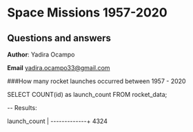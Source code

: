 # Space Missions 1957-2020
## Questions and answers

**Author**: Yadira Ocampo

**Email** yadira.ocampo33@gmail.com


###How many rocket launches occurred between 1957 - 2020

SELECT COUNT(id) as launch_count
FROM rocket_data;

--  Results:

launch_count |
-------------+
4324	

